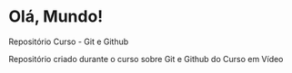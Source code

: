 # Olá, Mundo!
Repositório Curso - Git e Github

Repositório criado durante o curso sobre Git e Github do Curso em Vídeo
